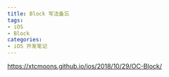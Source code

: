 ```yaml
---
title: Block 写法备忘
tags:
- iOS
- Block
categories:
- iOS 开发笔记
---
```




https://xtcmoons.github.io/ios/2018/10/29/OC-Block/


